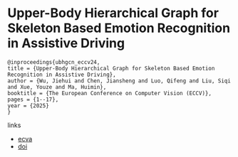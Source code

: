 # Upper-Body Hierarchical Graph for Skeleton Based Emotion Recognition in Assistive Driving

```
@inproceedings{ubhgcn_eccv24,
title = {Upper-Body Hierarchical Graph for Skeleton Based Emotion Recognition in Assistive Driving},
author = {Wu, Jiehui and Chen, Jiansheng and Luo, Qifeng and Liu, Siqi and Xue, Youze and Ma, Huimin},
booktitle = {The European Conference on Computer Vision (ECCV)},
pages = {1--17},
year = {2025}
}
```

links
- [ecva](https://www.ecva.net/papers/eccv_2024/papers_ECCV/html/3697_ECCV_2024_paper.php)
- [doi](https://link.springer.com/chapter/10.1007/978-3-031-73347-5_1)
